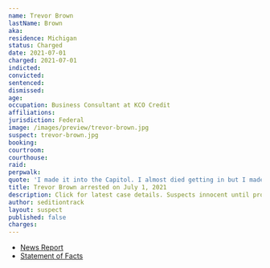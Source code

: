 ```yaml
---
name: Trevor Brown
lastName: Brown
aka:
residence: Michigan
status: Charged
date: 2021-07-01
charged: 2021-07-01
indicted:
convicted:
sentenced:
dismissed:
age:
occupation: Business Consultant at KCO Credit
affiliations:
jurisdiction: Federal
image: /images/preview/trevor-brown.jpg
suspect: trevor-brown.jpg
booking:
courtroom:
courthouse:
raid:
perpwalk:
quote: 'I made it into the Capitol. I almost died getting in but I made it.'
title: Trevor Brown arrested on July 1, 2021
description: Click for latest case details. Suspects innocent until proven guilty.
author: seditiontrack
layout: suspect
published: false
charges:
---
```

- [News Report](https://www.detroitnews.com/story/news/local/detroit-city/2021/07/02/feds-bust-michigan-man-u-s-capitol-siege-crackdown-continues/7839249002/)
- [Statement of Facts](https://www.justice.gov/usao-dc/case-multi-defendant/file/1408656/download)
